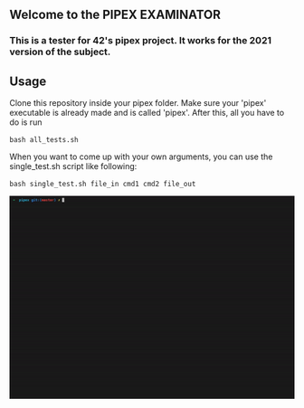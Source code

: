## Welcome to the PIPEX EXAMINATOR

### This is a tester for 42's pipex project. It works for the 2021 version of the subject. 

## Usage
Clone this repository inside your pipex folder. Make sure your 'pipex' executable is already made and is called 'pipex'.
After this, all you have to do is run

```console
bash all_tests.sh
```

When you want to come up with your own arguments, you can use the single_test.sh script like following:
```console
bash single_test.sh file_in cmd1 cmd2 file_out
```


<p align="left">
<img src="pipex_tester.gif" alt="animated" />
</p>